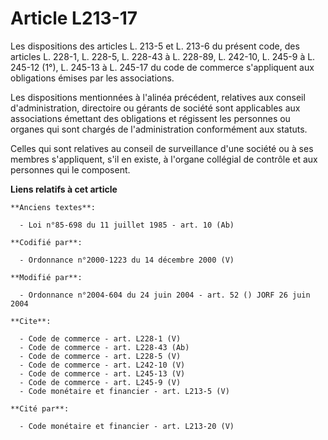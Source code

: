 # Article L213-17

Les dispositions des articles L. 213-5 et L. 213-6 du présent code, des articles L. 228-1, L. 228-5, L. 228-43 à L. 228-89,
L. 242-10, L. 245-9 à L. 245-12 (1°), L. 245-13 à L. 245-17 du code de commerce s'appliquent aux obligations émises par les
associations. 

Les dispositions mentionnées à l'alinéa précédent, relatives aux conseil d'administration, directoire ou gérants de société
sont applicables aux associations émettant des obligations et régissent les personnes ou organes qui sont chargés de
l'administration conformément aux statuts. 

Celles qui sont relatives au conseil de surveillance d'une société ou à ses membres s'appliquent, s'il en existe, à l'organe
collégial de contrôle et aux personnes qui le composent.

**Liens relatifs à cet article**

	**Anciens textes**:

	  - Loi n°85-698 du 11 juillet 1985 - art. 10 (Ab)

	**Codifié par**:

	  - Ordonnance n°2000-1223 du 14 décembre 2000 (V)

	**Modifié par**:

	  - Ordonnance n°2004-604 du 24 juin 2004 - art. 52 () JORF 26 juin 2004

	**Cite**:

	  - Code de commerce - art. L228-1 (V)
	  - Code de commerce - art. L228-43 (Ab)
	  - Code de commerce - art. L228-5 (V)
	  - Code de commerce - art. L242-10 (V)
	  - Code de commerce - art. L245-13 (V)
	  - Code de commerce - art. L245-9 (V)
	  - Code monétaire et financier - art. L213-5 (V)

	**Cité par**:

	  - Code monétaire et financier - art. L213-20 (V)
